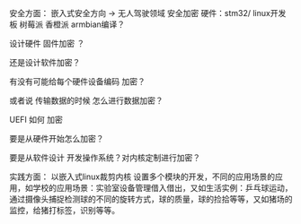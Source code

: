 安全方面：
嵌入式安全方向 ->  无人驾驶领域 安全加密
硬件：stm32/ linux开发板 树莓派 香橙派 armbian编译？

设计硬件 固件加密 ？

还是设计软件加密？

有没有可能给每个硬件设备编码 加密？

或者说 传输数据的时候 怎么进行数据加密？

UEFI 如何 加密

要是从硬件开始怎么加密？

要是从软件设计 开发操作系统？对内核定制进行加密？


实践方面：
以嵌入式linux裁剪内核 设置多个模块的开发，不同的应用场景的应用，如学校的应用场景：实验室设备管理借入借出，又如生活实例：乒乓球运动，通过摄像头捕捉检测球的不同的旋转方式，球的质量，球的捡拾等等，又如猪场的监控，给猪打标签，识别等等。







